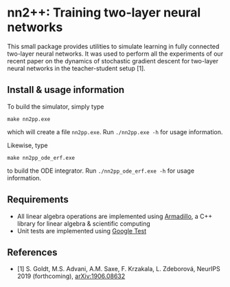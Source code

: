 # nn2++: Training two-layer neural networks

This small package provides utilities to simulate learning in fully connected
two-layer neural networks. It was used to perform all the experiments of our
recent paper on the dynamics of stochastic gradient descent for two-layer neural
networks in the teacher-student setup [1].

## Install & usage information

To build the simulator, simply type
```
make nn2pp.exe
```
which will create a file ``nn2pp.exe``. 
Run ``./nn2pp.exe -h`` for usage information.

Likewise, type
```
make nn2pp_ode_erf.exe
```
to build the ODE integrator. 
Run ``./nn2pp_ode_erf.exe -h`` for usage information.

## Requirements

* All linear algebra operations are implemented using
  [Armadillo](http://arma.sourceforge.net/), a C++ library for linear algebra &
  scientific computing
* Unit tests are implemented using [Google
  Test](https://github.com/abseil/googletest)

## References

* [1] S. Goldt, M.S. Advani, A.M. Saxe, F. Krzakala, L. Zdeborová, NeurIPS 2019
  (forthcoming), [arXiv:1906.08632](https://arxiv.org/abs/1906.08632)

